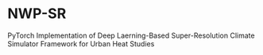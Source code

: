 # NWP-SR
PyTorch Implementation of Deep Laerning-Based Super-Resolution Climate Simulator Framework for Urban Heat Studies 


